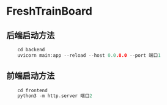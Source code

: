 # FreshTrainBoard
## 后端启动方法
``` C++
    cd backend
    uvicorn main:app --reload --host 0.0.0.0 --port 端口1
```
## 前端启动方法
```C++
    cd frontend
    python3 -m http.server 端口2
```